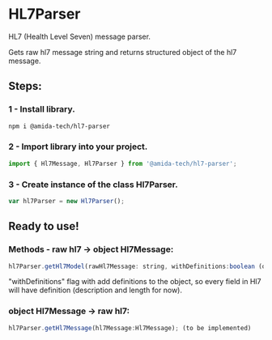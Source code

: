 # HL7Parser
HL7 (Health Level Seven) message parser.

Gets raw hl7 message string and returns structured object of the hl7 message.

## Steps:

### 1 - Install library.
```sh
npm i @amida-tech/hl7-parser
```

### 2 - Import library into your project.
```javascript
import { Hl7Message, Hl7Parser } from '@amida-tech/hl7-parser';
```

### 3 - Create instance of the class Hl7Parser.
```javascript
var hl7Parser = new Hl7Parser();
```

## Ready to use!

### Methods - raw hl7 ->  object Hl7Message:
```javascript
hl7Parser.getHl7Model(rawHl7Message: string, withDefinitions:boolean (optional))
```

 "withDefinitions" flag with add definitions to the object, so every field in Hl7 will have definition (description and length for now). 

### object Hl7Message -> raw hl7:
```javascript
hl7Parser.getHl7Message(hl7Message:Hl7Message); (to be implemented)
```
